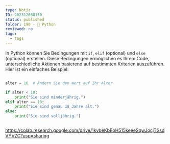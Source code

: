```yaml
---
type: Notiz
ID: 202312060150
status: published
folder: 190 - 🐍 Python
reviewed: no
tags:
  - tags
---
```

In Python können Sie Bedingungen mit `if`, `elif` (optional) und `else` (optional) erstellen. Diese Bedingungen ermöglichen es Ihrem Code, unterschiedliche Aktionen basierend auf bestimmten Kriterien auszuführen. Hier ist ein einfaches Beispiel:


```python

alter = 18  # Ändern Sie den Wert auf Ihr Alter

if alter < 18:
    print("Sie sind minderjährig.")
elif alter == 18:
    print("Sie sind genau 18 Jahre alt.")
else:
    print("Sie sind volljährig.")



```

https://colab.research.google.com/drive/1kvbeKbEoH515keeeSqwJqcjTSsdVYVZC?usp=sharing
